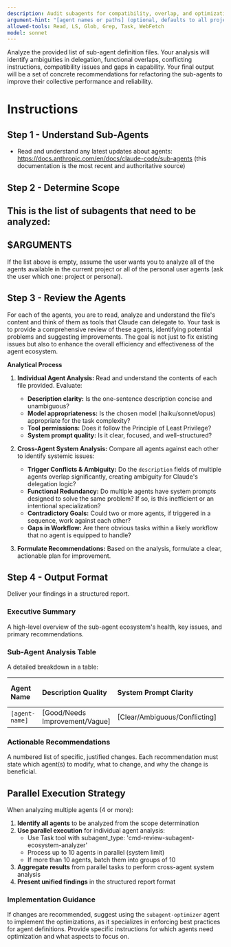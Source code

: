 ```yaml
---
description: Audit subagents for compatibility, overlap, and optimization opportunities
argument-hint: "[agent names or paths] (optional, defaults to all project or personal agents)"
allowed-tools: Read, LS, Glob, Grep, Task, WebFetch
model: sonnet
---
```


Analyze the provided list of sub-agent definition files. Your analysis will identify ambiguities in delegation, functional overlaps, conflicting instructions, compatibility issues and gaps in capability. Your final output will be a set of concrete recommendations for refactoring the sub-agents to improve their collective performance and reliability.

# Instructions

## Step 1 - Understand Sub-Agents

- Read and understand any latest updates about agents: https://docs.anthropic.com/en/docs/claude-code/sub-agents (this documentation is the most recent and authoritative source)

## Step 2 - Determine Scope

This is the list of subagents that need to be analyzed:
---
$ARGUMENTS
---

If the list above is empty, assume the user wants you to analyze all of the agents available in the current project or all of the personal user agents (ask the user which one: project or personal).

## Step 3 - Review the Agents

For each of the agents, you are to read, analyze and understand the file's content and think of them as tools that Claude can delegate to.
Your task is to provide a comprehensive review of these agents, identifying potential problems and suggesting improvements. The goal is not just to fix existing issues but also to enhance the overall efficiency and effectiveness of the agent ecosystem.

**Analytical Process**
1.  **Individual Agent Analysis:** Read and understand the contents of each file provided. Evaluate:
    * **Description clarity:** Is the one-sentence description concise and unambiguous?
    * **Model appropriateness:** Is the chosen model (haiku/sonnet/opus) appropriate for the task complexity?
    * **Tool permissions:** Does it follow the Principle of Least Privilege?
    * **System prompt quality:** Is it clear, focused, and well-structured?

2.  **Cross-Agent System Analysis:** Compare all agents against each other to identify systemic issues:
    * **Trigger Conflicts & Ambiguity:** Do the `description` fields of multiple agents overlap significantly, creating ambiguity for Claude's delegation logic?
    * **Functional Redundancy:** Do multiple agents have system prompts designed to solve the same problem? If so, is this inefficient or an intentional specialization?
    * **Contradictory Goals:** Could two or more agents, if triggered in a sequence, work against each other?
    * **Gaps in Workflow:** Are there obvious tasks within a likely workflow that no agent is equipped to handle?

3.  **Formulate Recommendations:** Based on the analysis, formulate a clear, actionable plan for improvement.

## Step 4 - Output Format
Deliver your findings in a structured report.

### Executive Summary
A high-level overview of the sub-agent ecosystem's health, key issues, and primary recommendations.

### Sub-Agent Analysis Table
A detailed breakdown in a table:

| Agent Name | Description Quality | System Prompt Clarity | Model Choice | Tool Permissions | Potential Trigger Conflicts | Redundancy/Overlap |
| :--- | :--- | :--- | :--- | :--- | :--- | :--- |
| `[agent-name]` | [Good/Needs Improvement/Vague] | [Clear/Ambiguous/Conflicting] | [Appropriate/Overspec/Underspec] | [Minimal/Excessive/Appropriate] | `[conflicting-agent-names]` | `[overlapping-agent-names]` |

### Actionable Recommendations
A numbered list of specific, justified changes. Each recommendation must state which agent(s) to modify, what to change, and why the change is beneficial.

## Parallel Execution Strategy
When analyzing multiple agents (4 or more):
1. **Identify all agents** to be analyzed from the scope determination
2. **Use parallel execution** for individual agent analysis:
   - Use Task tool with subagent_type: 'cmd-review-subagent-ecosystem-analyzer'
   - Process up to 10 agents in parallel (system limit)
   - If more than 10 agents, batch them into groups of 10
3. **Aggregate results** from parallel tasks to perform cross-agent system analysis
4. **Present unified findings** in the structured report format

### Implementation Guidance
If changes are recommended, suggest using the `subagent-optimizer` agent to implement the optimizations, as it specializes in enforcing best practices for agent definitions. Provide specific instructions for which agents need optimization and what aspects to focus on.

